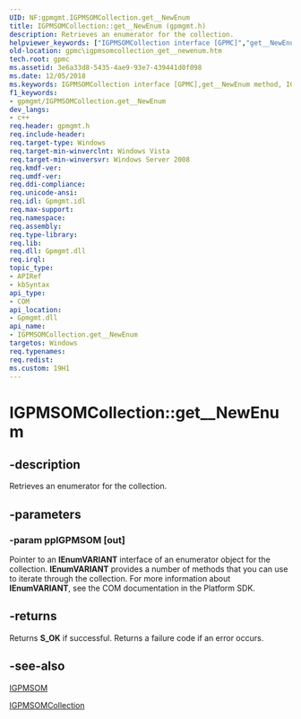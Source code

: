 ```yaml
---
UID: NF:gpmgmt.IGPMSOMCollection.get__NewEnum
title: IGPMSOMCollection::get__NewEnum (gpmgmt.h)
description: Retrieves an enumerator for the collection.helpviewer_keywords: ["IGPMSOMCollection interface [GPMC]","get__NewEnum method","IGPMSOMCollection.get__NewEnum","IGPMSOMCollection::get__NewEnum","_win32_igpmsomcollection_get__newenum","get__NewEnum","get__NewEnum method [GPMC]","get__NewEnum method [GPMC]","IGPMSOMCollection interface","gpmc.igpmsomcollection_get__newenum","gpmgmt/IGPMSOMCollection::get__NewEnum"]
old-location: gpmc\igpmsomcollection_get__newenum.htm
tech.root: gpmc
ms.assetid: 3e6a33d8-5435-4ae9-93e7-439441d0f098
ms.date: 12/05/2018
ms.keywords: IGPMSOMCollection interface [GPMC],get__NewEnum method, IGPMSOMCollection.get__NewEnum, IGPMSOMCollection::get__NewEnum, _win32_igpmsomcollection_get__newenum, get__NewEnum, get__NewEnum method [GPMC], get__NewEnum method [GPMC],IGPMSOMCollection interface, gpmc.igpmsomcollection_get__newenum, gpmgmt/IGPMSOMCollection::get__NewEnum
f1_keywords:
- gpmgmt/IGPMSOMCollection.get__NewEnum
dev_langs:
- c++
req.header: gpmgmt.h
req.include-header: 
req.target-type: Windows
req.target-min-winverclnt: Windows Vista
req.target-min-winversvr: Windows Server 2008
req.kmdf-ver: 
req.umdf-ver: 
req.ddi-compliance: 
req.unicode-ansi: 
req.idl: Gpmgmt.idl
req.max-support: 
req.namespace: 
req.assembly: 
req.type-library: 
req.lib: 
req.dll: Gpmgmt.dll
req.irql: 
topic_type:
- APIRef
- kbSyntax
api_type:
- COM
api_location:
- Gpmgmt.dll
api_name:
- IGPMSOMCollection.get__NewEnum
targetos: Windows
req.typenames: 
req.redist: 
ms.custom: 19H1
---
```


# IGPMSOMCollection::get__NewEnum


## -description


Retrieves an enumerator for the collection.


## -parameters




### -param ppIGPMSOM [out]

Pointer to an <b>IEnumVARIANT</b> interface of an enumerator object for the collection. <b>IEnumVARIANT</b> provides a number of methods that you can use to iterate through the collection. For more information about <b>IEnumVARIANT</b>, see the COM documentation in the Platform SDK.


## -returns



Returns <b>S_OK</b> if successful. Returns a failure code if an error occurs.




## -see-also




<a href="https://docs.microsoft.com/previous-versions/windows/desktop/api/gpmgmt/nn-gpmgmt-igpmsom">IGPMSOM</a>



<a href="https://docs.microsoft.com/previous-versions/windows/desktop/api/gpmgmt/nn-gpmgmt-igpmsomcollection">IGPMSOMCollection</a>
 

 

